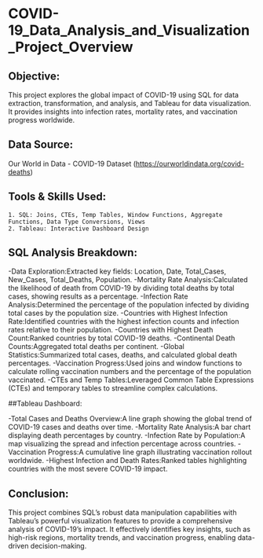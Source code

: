# COVID-19_Data_Analysis_and_Visualization_Project_Overview
## Objective:
This project explores the global impact of COVID-19 using SQL for data extraction, transformation, and analysis, and Tableau for data visualization. It provides insights into infection rates, mortality rates, and vaccination progress worldwide.

## Data Source: 
Our World in Data - COVID-19 Dataset (https://ourworldindata.org/covid-deaths)

## Tools & Skills Used:
    1. SQL: Joins, CTEs, Temp Tables, Window Functions, Aggregate Functions, Data Type Conversions, Views
    2. Tableau: Interactive Dashboard Design

## SQL Analysis Breakdown:
-Data Exploration:Extracted key fields: Location, Date, Total_Cases, New_Cases, Total_Deaths, Population.
-Mortality Rate Analysis:Calculated the likelihood of death from COVID-19 by dividing total deaths by total cases, showing results as a percentage.
-Infection Rate Analysis:Determined the percentage of the population infected by dividing total cases by the population size.
-Countries with Highest Infection Rate:Identified countries with the highest infection counts and infection rates relative to their population.
-Countries with Highest Death Count:Ranked countries by total COVID-19 deaths.
-Continental Death Counts:Aggregated total deaths per continent.
-Global Statistics:Summarized total cases, deaths, and calculated global death percentages.
-Vaccination Progress:Used joins and window functions to calculate rolling vaccination numbers and the percentage of the population vaccinated.
-CTEs and Temp Tables:Leveraged Common Table Expressions (CTEs) and temporary tables to streamline complex calculations.

##Tableau Dashboard:

-Total Cases and Deaths Overview:A line graph showing the global trend of COVID-19 cases and deaths over time.
-Mortality Rate Analysis:A bar chart displaying death percentages by country.
-Infection Rate by Population:A map visualizing the spread and infection percentage across countries.
-Vaccination Progress:A cumulative line graph illustrating vaccination rollout worldwide.
-Highest Infection and Death Rates:Ranked tables highlighting countries with the most severe COVID-19 impact.

## Conclusion: 
This project combines SQL’s robust data manipulation capabilities with Tableau’s powerful visualization features to provide a comprehensive analysis of COVID-19’s impact. It effectively identifies key insights, such as high-risk regions, mortality trends, and vaccination progress, enabling data-driven decision-making.
